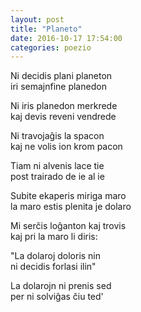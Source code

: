 ```yaml
---
layout: post
title: "Planeto"
date: 2016-10-17 17:54:00
categories: poezio
---
```


Ni decidis plani planeton  
iri semajnfine planedon

Ni iris planedon merkrede  
kaj devis reveni vendrede

Ni travojaĝis la spacon  
kaj ne volis ion krom pacon

Tiam ni alvenis lace tie  
post trairado de ie al ie

Subite ekaperis miriga maro  
la maro estis plenita je dolaro

Mi serĉis loĝanton kaj trovis  
kaj pri la maro li diris:

"La dolaroj doloris nin  
ni decidis forlasi ilin"

La dolarojn ni prenis sed  
per ni solviĝas ĉiu ted'
